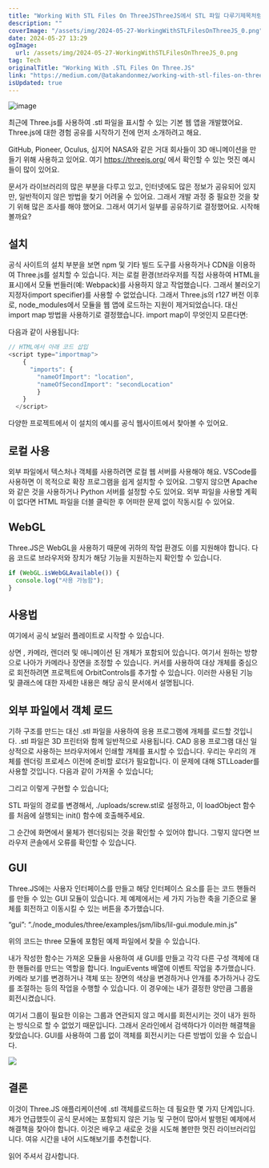 ```yaml
---
title: "Working With STL Files On ThreeJSThreeJS에서 STL 파일 다루기제목처럼 ThreeJS에서 STL 파일 작업하기"
description: ""
coverImage: "/assets/img/2024-05-27-WorkingWithSTLFilesOnThreeJS_0.png"
date: 2024-05-27 13:29
ogImage:
  url: /assets/img/2024-05-27-WorkingWithSTLFilesOnThreeJS_0.png
tag: Tech
originalTitle: "Working With .STL Files On Three.JS"
link: "https://medium.com/@atakandonmez/working-with-stl-files-on-three-js-faf94988493b"
isUpdated: true
---
```


![image](/assets/img/2024-05-27-WorkingWithSTLFilesOnThreeJS_0.png)

최근에 Three.js를 사용하여 .stl 파일을 표시할 수 있는 기본 웹 앱을 개발했어요. Three.js에 대한 경험 공유를 시작하기 전에 먼저 소개하려고 해요.

GitHub, Pioneer, Oculus, 심지어 NASA와 같은 거대 회사들이 3D 애니메이션을 만들기 위해 사용하고 있어요. 여기 https://threejs.org/ 에서 확인할 수 있는 멋진 예시들이 많이 있어요.

문서가 라이브러리의 많은 부분을 다루고 있고, 인터넷에도 많은 정보가 공유되어 있지만, 일반적이지 않은 방법을 찾기 어려울 수 있어요. 그래서 개발 과정 중 필요한 것을 찾기 위해 많은 조사를 해야 했어요. 그래서 여기서 일부를 공유하기로 결정했어요. 시작해볼까요?

<!-- cozy-coder - 수평 -->

<ins class="adsbygoogle"
     style="display:block"
     data-ad-client="ca-pub-4877378276818686"
     data-ad-slot="1107185301"
     data-ad-format="auto"
     data-full-width-responsive="true"></ins>

<script>
     (adsbygoogle = window.adsbygoogle || []).push({});
</script>

## 설치

공식 사이트의 설치 부분을 보면 npm 및 기타 빌드 도구를 사용하거나 CDN을 이용하여 Three.js를 설치할 수 있습니다. 저는 로컬 환경(브라우저를 직접 사용하여 HTML을 표시)에서 모듈 번들러(예: Webpack)를 사용하지 않고 작업했습니다. 그래서 불러오기 지정자(import specifier)를 사용할 수 없었습니다. 그래서 Three.js의 r127 버전 이후로, node_modules에서 모듈을 웹 앱에 로드하는 지원이 제거되었습니다. 대신 import map 방법을 사용하기로 결정했습니다. import map이 무엇인지 모른다면:

다음과 같이 사용됩니다:

```js
// HTML에서 아래 코드 삽입
<script type="importmap">
    {
      "imports": {
        "nameOfImport": "location",
        "nameOfSecondImport": "secondLocation"
        }
    }
  </script>
```

<!-- cozy-coder - 수평 -->

<ins class="adsbygoogle"
     style="display:block"
     data-ad-client="ca-pub-4877378276818686"
     data-ad-slot="1107185301"
     data-ad-format="auto"
     data-full-width-responsive="true"></ins>

<script>
     (adsbygoogle = window.adsbygoogle || []).push({});
</script>

다양한 프로젝트에서 이 설치의 예시를 공식 웹사이트에서 찾아볼 수 있어요.

## 로컬 사용

외부 파일에서 텍스처나 객체를 사용하려면 로컬 웹 서버를 사용해야 해요. VSCode를 사용하면 이 목적으로 확장 프로그램을 쉽게 설치할 수 있어요. 그렇지 않으면 Apache와 같은 것을 사용하거나 Python 서버를 설정할 수도 있어요. 외부 파일을 사용할 계획이 없다면 HTML 파일을 더블 클릭한 후 어떠한 문제 없이 작동시킬 수 있어요.

## WebGL

<!-- cozy-coder - 수평 -->

<ins class="adsbygoogle"
     style="display:block"
     data-ad-client="ca-pub-4877378276818686"
     data-ad-slot="1107185301"
     data-ad-format="auto"
     data-full-width-responsive="true"></ins>

<script>
     (adsbygoogle = window.adsbygoogle || []).push({});
</script>

Three.JS은 WebGL을 사용하기 때문에 귀하의 작업 환경도 이를 지원해야 합니다. 다음 코드로 브라우저와 장치가 해당 기능을 지원하는지 확인할 수 있습니다.

```js
if (WebGL.isWebGLAvailable()) {
  console.log("사용 가능함");
}
```

## 사용법

여기에서 공식 보일러 플레이트로 시작할 수 있습니다.

<!-- cozy-coder - 수평 -->

<ins class="adsbygoogle"
     style="display:block"
     data-ad-client="ca-pub-4877378276818686"
     data-ad-slot="1107185301"
     data-ad-format="auto"
     data-full-width-responsive="true"></ins>

<script>
     (adsbygoogle = window.adsbygoogle || []).push({});
</script>

상면 , 카메라, 렌더러 및 애니메이션 된 개체가 포함되어 있습니다. 여기서 원하는 방향으로 나아가 카메라나 장면을 조정할 수 있습니다. 커서를 사용하여 대상 개체를 중심으로 회전하려면 프로젝트에 OrbitControls를 추가할 수 있습니다. 이러한 사용된 기능 및 클래스에 대한 자세한 내용은 해당 공식 문서에서 설명됩니다.

## 외부 파일에서 객체 로드

기하 구조를 만드는 대신 .stl 파일을 사용하여 응용 프로그램에 개체를 로드할 것입니다. .stl 파일은 3D 프린터와 함께 일반적으로 사용됩니다. CAD 응용 프로그램 대신 일상적으로 사용하는 브라우저에서 인쇄할 개체를 표시할 수 있습니다. 우리는 우리의 개체를 렌더링 프로세스 이전에 준비할 로더가 필요합니다. 이 문제에 대해 STLLoader를 사용할 것입니다. 다음과 같이 가져올 수 있습니다;

그리고 이렇게 구현할 수 있습니다;

<!-- cozy-coder - 수평 -->

<ins class="adsbygoogle"
     style="display:block"
     data-ad-client="ca-pub-4877378276818686"
     data-ad-slot="1107185301"
     data-ad-format="auto"
     data-full-width-responsive="true"></ins>

<script>
     (adsbygoogle = window.adsbygoogle || []).push({});
</script>

STL 파일의 경로를 변경해서, ./uploads/screw.stl로 설정하고, 이 loadObject 함수를 처음에 실행되는 init() 함수에 호출해주세요.

그 순간에 화면에서 물체가 렌더링되는 것을 확인할 수 있어야 합니다. 그렇지 않다면 브라우저 콘솔에서 오류를 확인할 수 있습니다.

## GUI

Three.JS에는 사용자 인터페이스를 만들고 해당 인터페이스 요소를 듣는 코드 핸들러를 만들 수 있는 GUI 모듈이 있습니다. 제 예제에서는 세 가지 가능한 축을 기준으로 물체를 회전하고 이동시킬 수 있는 버튼을 추가했습니다.

<!-- cozy-coder - 수평 -->

<ins class="adsbygoogle"
     style="display:block"
     data-ad-client="ca-pub-4877378276818686"
     data-ad-slot="1107185301"
     data-ad-format="auto"
     data-full-width-responsive="true"></ins>

<script>
     (adsbygoogle = window.adsbygoogle || []).push({});
</script>

“gui”: “./node_modules/three/examples/jsm/libs/lil-gui.module.min.js”

위의 코드는 three 모듈에 포함된 예제 파일에서 찾을 수 있습니다.

내가 작성한 함수는 가져온 모듈을 사용하여 새 GUI를 만들고 각각 다른 구성 객체에 대한 핸들러를 만드는 역할을 합니다. InguiEvents 배열에 이벤트 작업을 추가했습니다. 카메라 보기를 변경하거나 객체 또는 장면의 색상을 변경하거나 안개를 추가하거나 강도를 조절하는 등의 작업을 수행할 수 있습니다. 이 경우에는 내가 결정한 양만큼 그룹을 회전시켰습니다.

여기서 그룹이 필요한 이유는 그룹과 연관되지 않고 메시를 회전시키는 것이 내가 원하는 방식으로 할 수 없었기 때문입니다. 그래서 온라인에서 검색하다가 이러한 해결책을 찾았습니다. GUI를 사용하여 그룹 없이 객체를 회전시키는 다른 방법이 있을 수 있습니다.

<!-- cozy-coder - 수평 -->

<ins class="adsbygoogle"
     style="display:block"
     data-ad-client="ca-pub-4877378276818686"
     data-ad-slot="1107185301"
     data-ad-format="auto"
     data-full-width-responsive="true"></ins>

<script>
     (adsbygoogle = window.adsbygoogle || []).push({});
</script>

<img src="https://miro.medium.com/v2/resize:fit:1400/1*QT2uHwTmjn9Pb760V3NZlQ.gif" />

## 결론

이것이 Three.JS 애플리케이션에 .stl 객체를로드하는 데 필요한 몇 가지 단계입니다. 제가 언급했듯이 공식 문서에는 포함되지 않은 기능 및 구현이 많아서 발행된 예제에서 해결책을 찾아야 합니다. 이것은 배우고 새로운 것을 시도해 볼만한 멋진 라이브러리입니다. 여유 시간을 내어 시도해보기를 추천합니다.

읽어 주셔서 감사합니다.
